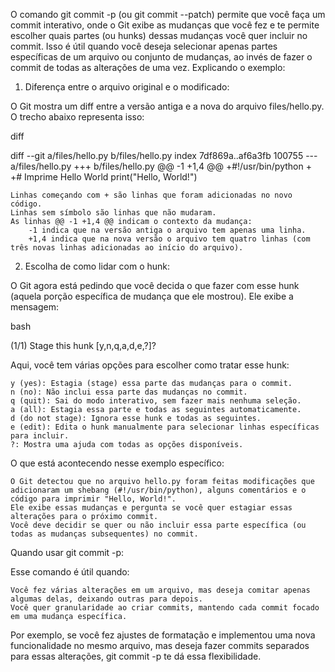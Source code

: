 O comando git commit -p (ou git commit --patch) permite que você faça um commit interativo, onde o Git exibe as mudanças que você fez e te permite escolher quais partes (ou hunks) dessas mudanças você quer incluir no commit. Isso é útil quando você deseja selecionar apenas partes específicas de um arquivo ou conjunto de mudanças, ao invés de fazer o commit de todas as alterações de uma vez.
Explicando o exemplo:
1. Diferença entre o arquivo original e o modificado:

O Git mostra um diff entre a versão antiga e a nova do arquivo files/hello.py. O trecho abaixo representa isso:

diff

diff --git a/files/hello.py b/files/hello.py
index 7df869a..af6a3fb 100755
--- a/files/hello.py
+++ b/files/hello.py
@@ -1 +1,4 @@
+#!/usr/bin/python
+
+# Imprime Hello World
 print("Hello, World!")

    Linhas começando com + são linhas que foram adicionadas no novo código.
    Linhas sem símbolo são linhas que não mudaram.
    As linhas @@ -1 +1,4 @@ indicam o contexto da mudança:
        -1 indica que na versão antiga o arquivo tem apenas uma linha.
        +1,4 indica que na nova versão o arquivo tem quatro linhas (com três novas linhas adicionadas ao início do arquivo).

2. Escolha de como lidar com o hunk:

O Git agora está pedindo que você decida o que fazer com esse hunk (aquela porção específica de mudança que ele mostrou). Ele exibe a mensagem:

bash

(1/1) Stage this hunk [y,n,q,a,d,e,?]?

Aqui, você tem várias opções para escolher como tratar esse hunk:

    y (yes): Estagia (stage) essa parte das mudanças para o commit.
    n (no): Não inclui essa parte das mudanças no commit.
    q (quit): Sai do modo interativo, sem fazer mais nenhuma seleção.
    a (all): Estagia essa parte e todas as seguintes automaticamente.
    d (do not stage): Ignora esse hunk e todas as seguintes.
    e (edit): Edita o hunk manualmente para selecionar linhas específicas para incluir.
    ?: Mostra uma ajuda com todas as opções disponíveis.

O que está acontecendo nesse exemplo específico:

    O Git detectou que no arquivo hello.py foram feitas modificações que adicionaram um shebang (#!/usr/bin/python), alguns comentários e o código para imprimir "Hello, World!".
    Ele exibe essas mudanças e pergunta se você quer estagiar essas alterações para o próximo commit.
    Você deve decidir se quer ou não incluir essa parte específica (ou todas as mudanças subsequentes) no commit.

Quando usar git commit -p:

Esse comando é útil quando:

    Você fez várias alterações em um arquivo, mas deseja comitar apenas algumas delas, deixando outras para depois.
    Você quer granularidade ao criar commits, mantendo cada commit focado em uma mudança específica.

Por exemplo, se você fez ajustes de formatação e implementou uma nova funcionalidade no mesmo arquivo, mas deseja fazer commits separados para essas alterações, git commit -p te dá essa flexibilidade.
